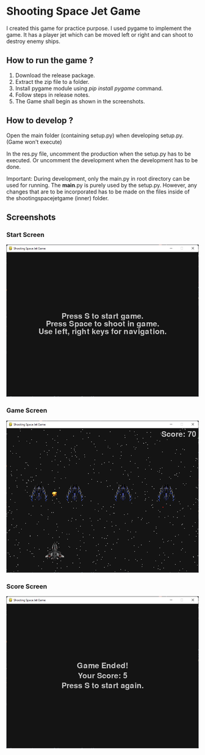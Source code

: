 # Shooting Space Jet Game
I created this game for practice purpose. I used pygame to implement the game. It has a player jet which can be moved left or right and can shoot to destroy enemy ships.

## How to run the game ?
1. Download the release package.
2. Extract the zip file to a folder.
3. Install pygame module using *pip install pygame* command.
4. Follow steps in release notes.
5. The Game shall begin as shown in the screenshots.

## How to develop ?
Open the main folder (containing setup.py) when developing setup.py. (Game won't execute)

In the res.py file, uncomment the production when the setup.py has to be executed. Or uncomment the development when the development has to be done.

Important: During development, only the main.py in root directory can be used for running. 
The __main__.py is purely used by the setup.py. However, any changes that are to be incorporated has to be made on the files inside of the shootingspacejetgame (inner) folder.

## Screenshots

### Start Screen
![](./screenshots/1.png)

### Game Screen
![](./screenshots/2.png)

### Score Screen
![](./screenshots/3.png)
